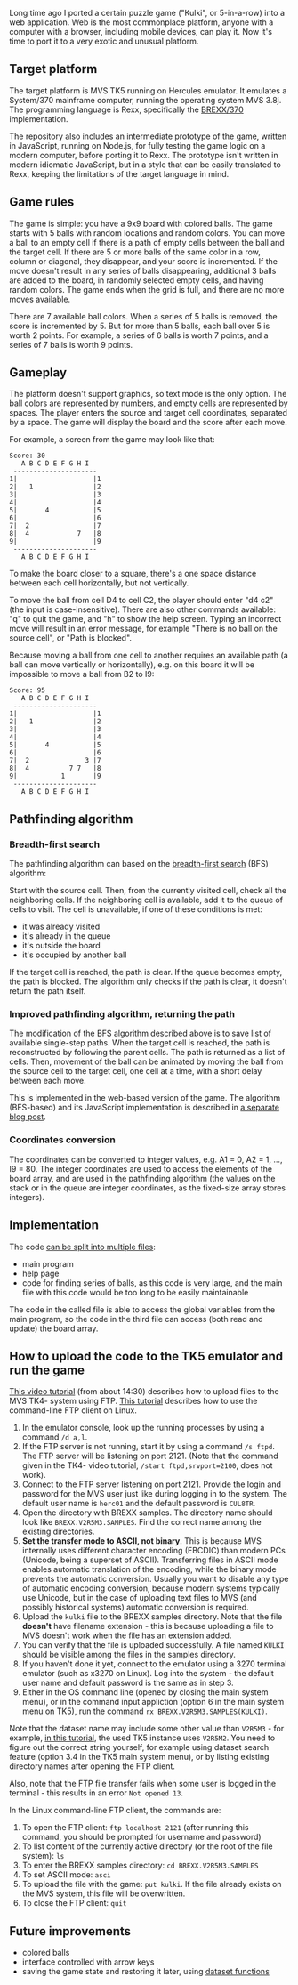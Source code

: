 Long time ago I ported a certain puzzle game ("Kulki", or 5-in-a-row) into a web application. Web is the most commonplace platform, anyone with a computer with a browser, including mobile devices, can play it. Now it's time to port it to a very exotic and unusual platform.

## Target platform

The target platform is MVS TK5 running on Hercules emulator. It emulates a System/370 mainframe computer, running the operating system MVS 3.8j. The programming language is Rexx, specifically the [BREXX/370](https://brexx370.readthedocs.io/en/latest/index.html) implementation.

The repository also includes an intermediate prototype of the game, written in JavaScript, running on Node.js, for fully testing the game logic on a modern computer, before porting it to Rexx. The prototype isn't written in modern idiomatic JavaScript, but in a style that can be easily translated to Rexx, keeping the limitations of the target language in mind.

## Game rules

The game is simple: you have a 9x9 board with colored balls. The game starts with 5 balls with random locations and random colors. You can move a ball to an empty cell if there is a path of empty cells between the ball and the target cell. If there are 5 or more balls of the same color in a row, column or diagonal, they disappear, and your score is incremented. If the move doesn't result in any series of balls disappearing, additional 3 balls are added to the board, in randomly selected empty cells, and having random colors. The game ends when the grid is full, and there are no more moves available.

There are 7 available ball colors. When a series of 5 balls is removed, the score is incremented by 5. But for more than 5 balls, each ball over 5 is worth 2 points. For example, a series of 6 balls is worth 7 points, and a series of 7 balls is worth 9 points.

## Gameplay

The platform doesn't support graphics, so text mode is the only option. The ball colors are represented by numbers, and empty cells are represented by spaces. The player enters the source and target cell coordinates, separated by a space. The game will display the board and the score after each move.

For example, a screen from the game may look like that:

```
Score: 30
   A B C D E F G H I
 ---------------------
1|                   |1
2|   1               |2
3|                   |3
4|                   |4
5|       4           |5
6|                   |6
7|  2                |7
8|  4            7   |8
9|                   |9
 ---------------------
   A B C D E F G H I
```

To make the board closer to a square, there's a one space distance between each cell horizontally, but not vertically.

To move the ball from cell D4 to cell C2, the player should enter "d4 c2" (the input is case-insensitive). There are also other commands available: "q" to quit the game, and "h" to show the help screen. Typing an incorrect move will result in an error message, for example "There is no ball on the source cell", or "Path is blocked".

Because moving a ball from one cell to another requires an available path (a ball can move vertically or horizontally), e.g. on this board it will be impossible to move a ball from B2 to I9:

```
Score: 95
   A B C D E F G H I
 ---------------------
1|                   |1
2|   1               |2
3|                   |3
4|                   |4
5|       4           |5
6|                   |6
7|  2              3 |7
8|  4          7 7   |8
9|           1       |9
 ---------------------
   A B C D E F G H I
```

## Pathfinding algorithm

### Breadth-first search

The pathfinding algorithm can based on the [breadth-first search](https://en.wikipedia.org/wiki/Breadth-first_search) (BFS) algorithm:

Start with the source cell. Then, from the currently visited cell, check all the neighboring cells. If the neighboring cell is available, add it to the queue of cells to visit. The cell is unavailable, if one of these conditions is met:

- it was already visited
- it's already in the queue
- it's outside the board
- it's occupied by another ball

If the target cell is reached, the path is clear. If the queue becomes empty, the path is blocked. The algorithm only checks if the path is clear, it doesn't return the path itself.

### Improved pathfinding algorithm, returning the path

The modification of the BFS algorithm described above is to save list of available single-step paths. When the target cell is reached, the path is reconstructed by following the parent cells. The path is returned as a list of cells. Then, movement of the ball can be animated by moving the ball from the source cell to the target cell, one cell at a time, with a short delay between each move.

This is implemented in the web-based version of the game. The algorithm (BFS-based) and its JavaScript implementation is described in [a separate blog post](https://mieszkogulinski.github.io/pathfinding-algorithm-in-a-puzzle-game).

### Coordinates conversion

The coordinates can be converted to integer values, e.g. A1 = 0, A2 = 1, ..., I9 = 80. The integer coordinates are used to access the elements of the board array, and are used in the pathfinding algorithm (the values on the stack or in the queue are integer coordinates, as the fixed-size array stores integers).

## Implementation

The code [can be split into multiple files](https://brexx370.readthedocs.io/en/latest/calling.html):

- main program
- help page
- code for finding series of balls, as this code is very large, and the main file with this code would be too long to be easily maintainable

The code in the called file is able to access the global variables from the main program, so the code in the third file can access (both read and update) the board array.

## How to upload the code to the TK5 emulator and run the game

[This video tutorial](https://www.youtube.com/watch?v=Ks2YPiP0tys) (from about 14:30) describes how to upload files to the MVS TK4- system using FTP. [This tutorial](https://linuxize.com/post/how-to-use-linux-ftp-command-to-transfer-files/) describes how to use the command-line FTP client on Linux.

1. In the emulator console, look up the running processes by using a command `/d a,l`.
2. If the FTP server is not running, start it by using a command `/s ftpd`. The FTP server will be listening on port 2121. (Note that the command given in the TK4- video tutorial, `/start ftpd,srvport=2100`, does not work).
3. Connect to the FTP server listening on port 2121. Provide the login and password for the MVS user just like during logging in to the system. The default user name is `herc01` and the default password is `CUL8TR`.
4. Open the directory with BREXX samples. The directory name should look like `BREXX.V2R5M3.SAMPLES`. Find the correct name among the existing directories.
5. **Set the transfer mode to ASCII, not binary**. This is because MVS internally uses different character encoding (EBCDIC) than modern PCs (Unicode, being a superset of ASCII). Transferring files in ASCII mode enables automatic translation of the encoding, while the binary mode prevents the automatic conversion. Usually you want to disable any type of automatic encoding conversion, because modern systems typically use Unicode, but in the case of uploading text files to MVS (and possibly historical systems) automatic conversion is required.
6. Upload the `kulki` file to the BREXX samples directory. Note that the file **doesn't** have filename extension - this is because uploading a file to MVS doesn't work when the file has an extension added.
7. You can verify that the file is uploaded successfully. A file named `KULKI` should be visible among the files in the samples directory.
8. If you haven't done it yet, connect to the emulator using a 3270 terminal emulator (such as x3270 on Linux). Log into the system - the default user name and default password is the same as in step 3.
9. Either in the OS command line (opened by closing the main system menu), or in the command input appliction (option 6 in the main system menu on TK5), run the command `rx BREXX.V2R5M3.SAMPLES(KULKI)`.

Note that the dataset name may include some other value than `V2R5M3` - for example, [in this tutorial](https://www.youtube.com/watch?v=JzIyFzF6y9Q), the used TK5 instance uses `V2R5M2`. You need to figure out the correct string yourself, for example using dataset search feature (option 3.4 in the TK5 main system menu), or by listing existing directory names after opening the FTP client.

Also, note that the FTP file transfer fails when some user is logged in the terminal - this results in an error `Not opened 13`.

In the Linux command-line FTP client, the commands are:

1. To open the FTP client: `ftp localhost 2121` (after running this command, you should be prompted for username and password)
2. To list content of the currently active directory (or the root of the file system): `ls`
3. To enter the BREXX samples directory: `cd BREXX.V2R5M3.SAMPLES`
4. To set ASCII mode: `asci`
5. To upload the file with the game: `put kulki`. If the file already exists on the MVS system, this file will be overwritten.
6. To close the FTP client: `quit`

## Future improvements

- colored balls
- interface controlled with arrow keys
- saving the game state and restoring it later, using [dataset functions](https://brexx370.readthedocs.io/en/latest/dataset.html)
